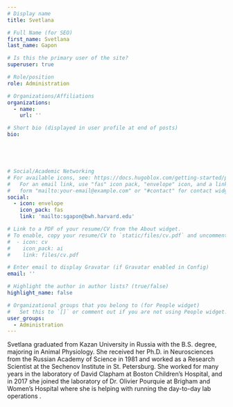 ```yaml
---
# Display name
title: Svetlana

# Full Name (for SEO)
first_name: Svetlana
last_name: Gapon

# Is this the primary user of the site?
superuser: true

# Role/position
role: Administration

# Organizations/Affiliations
organizations:
  - name: 
    url: ''

# Short bio (displayed in user profile at end of posts)
bio:





# Social/Academic Networking
# For available icons, see: https://docs.hugoblox.com/getting-started/page-builder/#icons
#   For an email link, use "fas" icon pack, "envelope" icon, and a link in the
#   form "mailto:your-email@example.com" or "#contact" for contact widget.
social:
  - icon: envelope
    icon_pack: fas
    link: 'mailto:sgapon@bwh.harvard.edu'

# Link to a PDF of your resume/CV from the About widget.
# To enable, copy your resume/CV to `static/files/cv.pdf` and uncomment the lines below.
#  - icon: cv
#    icon_pack: ai
#    link: files/cv.pdf

# Enter email to display Gravatar (if Gravatar enabled in Config)
email: ''

# Highlight the author in author lists? (true/false)
highlight_name: false

# Organizational groups that you belong to (for People widget)
#   Set this to `[]` or comment out if you are not using People widget.
user_groups:
  - Administration
---
```


Svetlana graduated from Kazan University in Russia with the B.S. degree, majoring in Animal Physiology. She received her Ph.D. in Neurosciences from the Russian Academy of Science in 1981 and worked as a Research Scientist at the Sechenov Institute in St. Petersburg. She worked for many years in the laboratory of David Clapham at Boston Children’s Hospital, and in 2017 she joined the laboratory of Dr. Olivier Pourquie at Brigham and Women’s Hospital where she is helping with running the day-to-day lab operations .